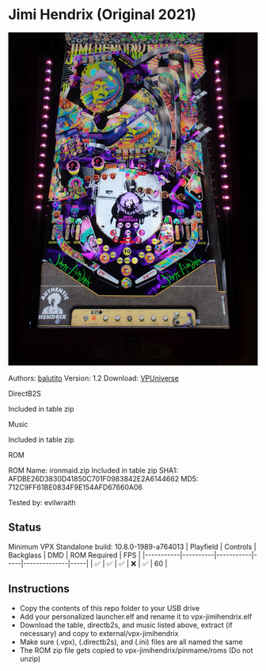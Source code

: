 # Jimi Hendrix (Original 2021)

![Table Preview](https://github.com/evilwraith/vpx-images/blob/main/vpx-jimihendrix.jpg)

Authors: [balutito](https://vpuniverse.com/profile/36070-balutito/)
Version: 1.2
Download: [VPUniverse](https://vpuniverse.com/files/file/7736-jimi-hendrix-v1/)

DirectB2S

Included in table zip

Music

Included in table zip

ROM

ROM Name: ironmaid.zip
Included in table zip
SHA1: AFDBE26D3830D41850C701F0983842E2A6144662
MD5:  712C9FF61BE0834F9E154AFD67660A06 

Tested by: evilwraith

## Status 

Minimum VPX Standalone build: 10.8.0-1989-a764013
| Playfield | Controls | Backglass | DMD | ROM Required | FPS | 
|-----------|----------|-----------|-----|--------------|-----|
| :white_check_mark: | :white_check_mark: | :white_check_mark: | :x: | :white_check_mark: | 60 |

## Instructions

- Copy the contents of this repo folder to your USB drive
- Add your personalized launcher.elf and rename it to vpx-jimihendrix.elf
- Download the table, directb2s, and music listed above, extract (if necessary) and copy to external/vpx-jimihendrix
- Make sure (.vpx), (.directb2s), and (.ini) files are all named the same
- The ROM zip file gets copied to vpx-jimihendrix/pinmame/roms (Do not unzip)